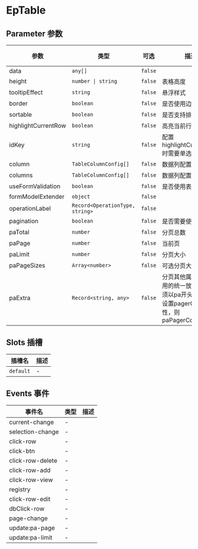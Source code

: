 # EpTable
## Parameter 参数
| 参数 | 类型 | 可选 | 描述 | 默认值 |
| --- | --- | --- | --- | --- |
| data | `any[]` | `false` |  | -
| height | `number \| string` | `false` | 表格高度 | -
| tooltipEffect | `string` | `false` | 悬浮样式 | `dark`
| border | `boolean` | `false` | 是否使用边框 | `false`
| sortable | `boolean` | `false` | 是否支持排序 | `false`
| highlightCurrentRow | `boolean` | `false` | 高亮当前行 | `false`
| idKey | `string` | `false` | 配置highlightCurrentRow时需要单选框 | ``
| column | `TableColumnConfig[]` | `false` | 数据列配置 | -
| columns | `TableColumnConfig[]` | `false` | 数据列配置 | -
| useFormValidation | `boolean` | `false` | 是否使用表单验证 | `false`
| formModelExtender | `object` | `false` |  | -
| operationLabel | `Record<OperationType, string>` | `false` |  | -
| pagination | `boolean` | `false` | 是否需要使用分页 | `false`
| paTotal | `number` | `false` | 分页总数 | `0`
| paPage | `number` | `false` | 当前页 | `1`
| paLimit | `number` | `false` | 分页大小 | `20`
| paPageSizes | `Array<number>` | `false` | 可选分页大小 | -
| paExtra | `Record<string, any>` | `false` | 分页其他属性，不常用的统一放在此处,必须以pa开头，如需要设置pagerCount属性，则paPagerCount | -
## Slots 插槽
| 插槽名 | 描述 |
|  ---  | --- |
| `default` | - |
## Events 事件
| 事件名 | 类型 |  描述 |
| --- | --- |  --- |
| current-change | - |  |
| selection-change | - |  |
| click-row | - |  |
| click-btn | - |  |
| click-row-delete | - |  |
| click-row-add | - |  |
| click-row-view | - |  |
| registry | - |  |
| click-row-edit | - |  |
| dbClick-row | - |  |
| page-change | - |  |
| update:pa-page | - |  |
| update:pa-limit | - |  |
